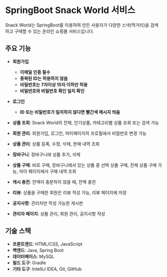 # SpringBoot Snack World 서비스

Snack World는 SpringBoot를 이용하여 만든 사용자가 다양한 스낵(먹거리)을 검색하고 구매할 수 있는 온라인 쇼핑몰 서비스입니다.

## 주요 기능
- **회원가입**
  - **이메일 인증 필수**
  - **중복된 ID는 허용하지 않음**
  - **비밀번호는 7자이상 15자 이하만 허용**
  - **비밀번호와 비밀번호 확인 일치 확인**
- **로그인**
  - **ID 또는 비밀번호가 일치하지 않다면 빨간색 메시지 띄움**

- **상품 조회**: Snack World의 전체, 인기상품, 카테고리별 상품 조회 또는 검색 가능
- **회원 관리**: 회원가입, 로그인, 마이페이지의 프로필에서 비밀번호 변경 가능
- **상품 관리**: 상품 등록, 수정, 삭제, 판매 내역 조회
- **장바구니**: 장바구니에 상품 추가, 삭제
- **상품 구매**: 바로 구매, 장바구니에서 있는 상품 중 선택 상품 구매, 전체 상품 구매 가능, 마이 페이지에서 구매 내역 조회
- **캐시 충전**: 잔액이 충분하지 않을 때, 잔액 충전
- **리뷰**: 상품을 구매한 회원은 리뷰 작성 가능, 리뷰 페이지에 저장
- **공지사항**: 관리자만 작성 가능한 게시판
- **관리자 페이지**: 상품 관리, 회원 관리, 공지사항 작성

## 기술 스택
- **프론트엔드**: HTML/CSS, JavaScript
- **백엔드**: Java, Spring Boot
- **데이터베이스**: MySQL
- **빌드 도구**: Gradle
- **기타 도구**: IntelliJ IDEA, Git, GitHub
